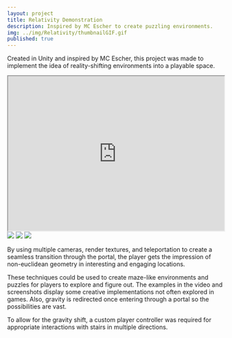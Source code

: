 ```yaml
---
layout: project
title: Relativity Demonstration
description: Inspired by MC Escher to create puzzling environments.
img: ../img/Relativity/thumbnailGIF.gif
published: true
---
```

Created in Unity and inspired by MC Escher, this project was made to implement the idea of reality-shifting environments into a playable space.

<div class="owl-carousel owl-theme">
<iframe src="https://www.youtube.com/embed/zOV0hEVx1kI" width = "700" height="361" style="max-width:100%" data-external="1"></iframe>
<a href="{{ site.baseurl }}/img/Relativity/1-Tunnel.gif" target="_blank"><img src="{{ site.baseurl }}/img/Relativity/1-Tunnel.gif" /></a>
<a href="{{ site.baseurl }}/img/Relativity/2-Stairs.gif" target="_blank"><img src="{{ site.baseurl }}/img/Relativity/2-Stairs.gif" /></a>
<a href="{{ site.baseurl }}/img/Relativity/3-Room.gif" target="_blank"><img src="{{ site.baseurl }}/img/Relativity/3-Room.gif" /></a>
</div>

By using multiple cameras, render textures, and teleportation to create a seamless transition through the portal, the player gets the impression of non-euclidean geometry in interesting and engaging locations.

These techniques could be used to create maze-like environments and puzzles for players to explore and figure out. The examples in the video and screenshots display some creative implementations not often explored in games. Also, gravity is redirected once entering through a portal so the possibilities are vast.

To allow for the gravity shift, a custom player controller was required for appropriate interactions with stairs in multiple directions.